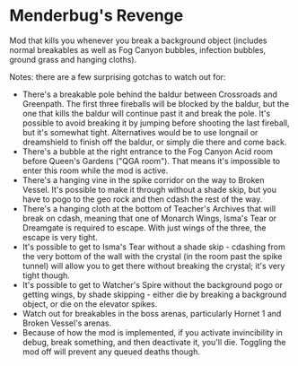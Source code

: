 # Menderbug's Revenge

Mod that kills you whenever you break a background object (includes normal breakables as well as Fog Canyon bubbles, infection bubbles, ground grass and hanging cloths).

Notes: there are a few surprising gotchas to watch out for:
* There's a breakable pole behind the baldur between Crossroads and Greenpath. The first three fireballs will be blocked by the baldur, but the one that kills the baldur will continue past it and break the pole. It's possible to avoid breaking it by jumping before shooting the last fireball, but it's somewhat tight. Alternatives would be to use longnail or dreamshield to finish off the baldur, or simply die there and come back.
* There's a bubble at the right entrance to the Fog Canyon Acid room before Queen's Gardens ("QGA room"). That means it's impossible to enter this room while the mod is active.
* There's a hanging vine in the spike corridor on the way to Broken Vessel. It's possible to make it through without a shade skip, but you have to pogo to the geo rock and then cdash the rest of the way.
* There's a hanging cloth at the bottom of Teacher's Archives that will break on cdash, meaning that one of Monarch Wings, Isma's Tear or Dreamgate is required to escape. With just wings of the three, the escape is very tight.
* It's possible to get to Isma's Tear without a shade skip - cdashing from the very bottom of the wall with the crystal (in the room past the spike tunnel) will allow you to get there without breaking the crystal; it's very tight though.
* It's possible to get to Watcher's Spire without the background pogo or getting wings, by shade skipping - either die by breaking a background object, or die on the elevator spikes.
* Watch out for breakables in the boss arenas, particularly Hornet 1 and Broken Vessel's arenas.
* Because of how the mod is implemented, if you activate invincibility in debug, break something, and then deactivate it, you'll die. Toggling the mod off will prevent any queued deaths though.
